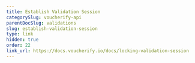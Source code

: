 ```yaml
---
title: Establish Validation Session
categorySlug: voucherify-api
parentDocSlug: validations
slug: establish-validation-session
type: link
hidden: true
order: 22
link_url: https://docs.voucherify.io/docs/locking-validation-session
---
```


